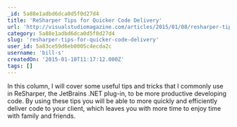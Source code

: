 ```yaml
---
_id: 5a88e1adbd6dca0d5f0d27d4
title: 'ReSharper Tips for Quicker Code Delivery'
url: 'http://visualstudiomagazine.com/articles/2015/01/08/resharper-tips-for-quicker-code-delivery.aspx'
category: 5a88e1adbd6dca0d5f0d27d4
slug: 'resharper-tips-for-quicker-code-delivery'
user_id: 5a83ce59d6eb0005c4ecda2c
username: 'bill-s'
createdOn: '2015-01-10T11:17:12.000Z'
tags: []
---
```


In this column, I will cover some useful tips and tricks that I commonly use in ReSharper, the JetBrains .NET plug-in, to be more productive developing code. By using these tips you will be able to more quickly and efficiently deliver code to your client, which leaves you with more time to enjoy time with family and friends.
